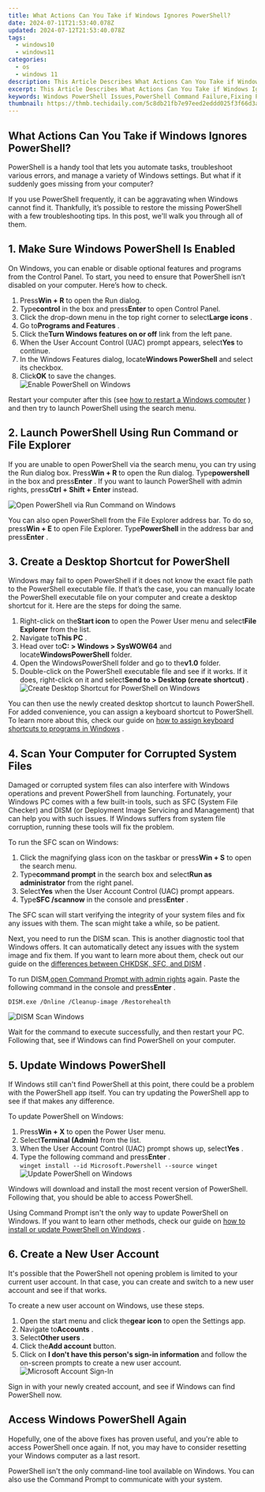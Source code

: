 ```yaml
---
title: What Actions Can You Take if Windows Ignores PowerShell?
date: 2024-07-11T21:53:40.078Z
updated: 2024-07-12T21:53:40.078Z
tags:
  - windows10
  - windows11
categories:
  - os
  - windows 11
description: This Article Describes What Actions Can You Take if Windows Ignores PowerShell?
excerpt: This Article Describes What Actions Can You Take if Windows Ignores PowerShell?
keywords: Windows PowerShell Issues,PowerShell Command Failure,Fixing PS Errors,Ignored PowerShell Script,Enabling PowerShell Commands,Troubleshoot PSScriptError,Activate PS Execution Policy
thumbnail: https://thmb.techidaily.com/5c8db21fb7e97eed2eddd025f3f66d3a9e58c7bc74fde8e765814f3eec97fd83.jpg
---
```


## What Actions Can You Take if Windows Ignores PowerShell?

 PowerShell is a handy tool that lets you automate tasks, troubleshoot various errors, and manage a variety of Windows settings. But what if it suddenly goes missing from your computer?

 If you use PowerShell frequently, it can be aggravating when Windows cannot find it. Thankfully, it’s possible to restore the missing PowerShell with a few troubleshooting tips. In this post, we'll walk you through all of them.

## 1\. Make Sure Windows PowerShell Is Enabled

 On Windows, you can enable or disable optional features and programs from the Control Panel. To start, you need to ensure that PowerShell isn’t disabled on your computer. Here’s how to check.

1. Press**Win + R** to open the Run dialog.
2. Type**control** in the box and press**Enter** to open Control Panel.
3. Click the drop-down menu in the top right corner to select**Large icons** .
4. Go to**Programs and Features** .
5. Click the**Turn Windows features on or off** link from the left pane.
6. When the User Account Control (UAC) prompt appears, select**Yes** to continue.
7. In the Windows Features dialog, locate**Windows PowerShell** and select its checkbox.
8. Click**OK** to save the changes.  
![Enable PowerShell on Windows](https://static1.makeuseofimages.com/wordpress/wp-content/uploads/2022/11/Enable-PowerShell-on-Windows.jpg)

 Restart your computer after this (see [how to restart a Windows computer](https://www.makeuseof.com/windows-restart-methods/) ) and then try to launch PowerShell using the search menu.

## 2\. Launch PowerShell Using Run Command or File Explorer

 If you are unable to open PowerShell via the search menu, you can try using the Run dialog box. Press**Win + R** to open the Run dialog. Type**powershell** in the box and press**Enter** . If you want to launch PowerShell with admin rights, press**Ctrl + Shift + Enter** instead.

![Open PowerShell via Run Command on Windows](https://static1.makeuseofimages.com/wordpress/wp-content/uploads/2022/11/Open-PowerShell-via-Run-Command-on-Windows.jpg)

 You can also open PowerShell from the File Explorer address bar. To do so, press**Win + E** to open File Explorer. Type**PowerShell** in the address bar and press**Enter** .

## 3\. Create a Desktop Shortcut for PowerShell

 Windows may fail to open PowerShell if it does not know the exact file path to the PowerShell executable file. If that’s the case, you can manually locate the PowerShell executable file on your computer and create a desktop shortcut for it. Here are the steps for doing the same.

1. Right-click on the**Start icon** to open the Power User menu and select**File Explorer** from the list.
2. Navigate to**This PC** .
3. Head over to**C: > Windows > SysWOW64** and locate**WindowsPowerShell** folder.
4. Open the WindowsPowerShell folder and go to the**v1.0** folder.
5. Double-click on the PowerShell executable file and see if it works. If it does, right-click on it and select**Send to > Desktop (create shortcut)** .  
![Create Desktop Shortcut for PowerShell on Windows](https://static1.makeuseofimages.com/wordpress/wp-content/uploads/2022/11/Create-Desktop-Shortcut-for-PowerShell-on-Windows.jpg)

 You can then use the newly created desktop shortcut to launch PowerShell. For added convenience, you can assign a keyboard shortcut to PowerShell. To learn more about this, check our guide on [how to assign keyboard shortcuts to programs in Windows](https://www.makeuseof.com/windows-keyboard-shortcuts-programs/) .

## 4\. Scan Your Computer for Corrupted System Files

 Damaged or corrupted system files can also interfere with Windows operations and prevent PowerShell from launching. Fortunately, your Windows PC comes with a few built-in tools, such as SFC (System File Checker) and DISM (or Deployment Image Servicing and Management) that can help you with such issues. If Windows suffers from system file corruption, running these tools will fix the problem.

To run the SFC scan on Windows:

1. Click the magnifying glass icon on the taskbar or press**Win + S** to open the search menu.
2. Type**command prompt** in the search box and select**Run as administrator** from the right panel.
3. Select**Yes** when the User Account Control (UAC) prompt appears.
4. Type**SFC /scannow** in the console and press**Enter** .

 The SFC scan will start verifying the integrity of your system files and fix any issues with them. The scan might take a while, so be patient.

 Next, you need to run the DISM scan. This is another diagnostic tool that Windows offers. It can automatically detect any issues with the system image and fix them. If you want to learn more about them, check out our guide on the [differences between CHKDSK, SFC, and DISM](https://www.makeuseof.com/difference-between-chkdsk-sfc-and-dism-in-windows-10/) .

 To run DISM,[open Command Prompt with admin rights](https://www.makeuseof.com/windows-run-command-prompt-admin/) again. Paste the following command in the console and press**Enter** .

`DISM.exe /Online /Cleanup-image /Restorehealth`

![DISM Scan Windows](https://static1.makeuseofimages.com/wordpress/wp-content/uploads/2022/11/DISM-Scan-Windows.jpg)

 Wait for the command to execute successfully, and then restart your PC. Following that, see if Windows can find PowerShell on your computer.

## 5\. Update Windows PowerShell

 If Windows still can't find PowerShell at this point, there could be a problem with the PowerShell app itself. You can try updating the PowerShell app to see if that makes any difference.

To update PowerShell on Windows:

1. Press**Win + X** to open the Power User menu.
2. Select**Terminal (Admin)** from the list.
3. When the User Account Control (UAC) prompt shows up, select**Yes** .
4. Type the following command and press**Enter** .  
`winget install --id Microsoft.Powershell --source winget`  
![Update PowerShell on Windows](https://static1.makeuseofimages.com/wordpress/wp-content/uploads/2022/11/Update-PowerShell-on-Windows.jpg)

 Windows will download and install the most recent version of PowerShell. Following that, you should be able to access PowerShell.

 Using Command Prompt isn't the only way to update PowerShell on Windows. If you want to learn other methods, check our guide on [how to install or update PowerShell on Windows](https://www.makeuseof.com/windows-11-powershell-install-update/) .

## 6\. Create a New User Account

 It's possible that the PowerShell not opening problem is limited to your current user account. In that case, you can create and switch to a new user account and see if that works.

To create a new user account on Windows, use these steps.

1. Open the start menu and click the**gear icon** to open the Settings app.
2. Navigate to**Accounts** .
3. Select**Other users** .
4. Click the**Add account** button.
5. Click on **I don't have this person's sign-in information** and follow the on-screen prompts to create a new user account.  
![Microsoft Account Sign-In](https://static1.makeuseofimages.com/wordpress/wp-content/uploads/2022/11/Microsoft-Account-Sign-In.jpg)

 Sign in with your newly created account, and see if Windows can find PowerShell now.

## Access Windows PowerShell Again

 Hopefully, one of the above fixes has proven useful, and you're able to access PowerShell once again. If not, you may have to consider resetting your Windows computer as a last resort.

 PowerShell isn't the only command-line tool available on Windows. You can also use the Command Prompt to communicate with your system.


<ins class="adsbygoogle"
     style="display:block"
     data-ad-format="autorelaxed"
     data-ad-client="ca-pub-7571918770474297"
     data-ad-slot="1223367746"></ins>



<ins class="adsbygoogle"
     style="display:block"
     data-ad-client="ca-pub-7571918770474297"
     data-ad-slot="8358498916"
     data-ad-format="auto"
     data-full-width-responsive="true"></ins>




